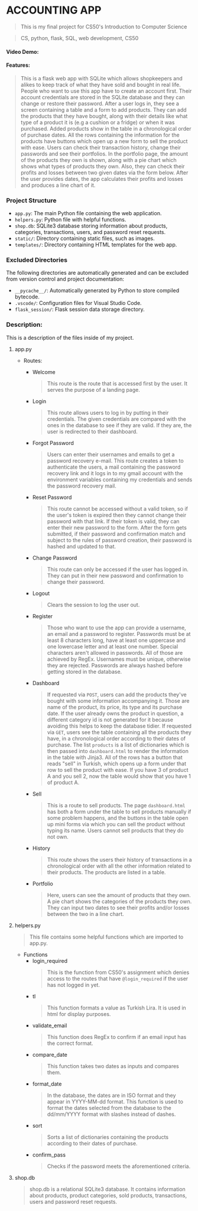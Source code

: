 # ACCOUNTING APP

>This is my final project for CS50's Introduction to Computer Science

>CS, python, flask, SQL, web development, CS50

#### Video Demo: 
#### Features:
>This is a flask web app with SQLite which allows shopkeepers and alikes to keep track of what they have sold and bought in real life. People who want to use this app have to create an account first. Their account credentials are stored in the SQLite database and they can change or restore their password. After a user logs in, they see a screen containing a table and a form to add products. They can add the products that they have bought, along with their details like what type of a product it is (e.g a cushion or a fridge) or when it was purchased. Added products show in the table in a chronological order of purchase dates. All the rows containing the information for the products have buttons which open up a new form to sell the product with ease. Users can check their transaction history, change their passwords and see their portfolios. In the portfolio page, the amount of the products they own is shown, along with a pie chart which shows what types of products they own. Also, they can check their profits and losses between two given dates via the form below. After the user provides dates, the app calculates their profits and losses and produces a line chart of it.

### Project Structure

- `app.py`: The main Python file containing the web application.
- `helpers.py`: Python file with helpful functions.
- `shop.db`: SQLite3 database storing information about products, categories, transactions, users, and password reset requests.
- `static/`: Directory containing static files, such as images.
- `templates/`: Directory containing HTML templates for the web app.

### Excluded Directories

The following directories are automatically generated and can be excluded from version control and project documentation:
- `__pycache__/`: Automatically generated by Python to store compiled bytecode.
- `.vscode/`: Configuration files for Visual Studio Code.
- `flask_session/`: Flask session data storage directory.


### Description:
This is a description of the files inside of my project.

1. app.py
    - Routes:

        - Welcome
            >This route is the route that is accessed first by the user. It serves the purpose of a landing page. 

        - Login
            >This route allows users to log in by putting in their credentials. The given credentials are compared with the ones in the database to see if they are valid. If they are, the user is redirected to their dashboard.

        - Forgot Password
            >Users can enter their usernames and emails to get a password recovery e-mail. This route creates a token to authenticate the users, a mail containing the password recovery link and it logs in to my gmail account with the environment variables containing my credentials and sends the password recovery mail.

        - Reset Password
            >This route cannot be accessed without a valid token, so if the user's token is expired then they cannot change their password with that link. If their token is valid, they can enter their new password to the form. After the form gets submitted, if their password and confirmation match and subject to the rules of password creation, their password is hashed and updated to that.

        - Change Password
            >This route can only be accessed if the user has logged in. They can put in their new password and confirmation to change their password.

        - Logout
            >Clears the session to log the user out.

        - Register
            >Those who want to use the app can provide a username, an email and a password to register. Passwords must be at least 8 characters long, have at least one uppercase and one lowercase letter and at least one number. Special characters aren't allowed in passwords. All of those are achieved by RegEx. Usernames must be unique, otherwise they are rejected. Passwords are always hashed before getting stored in the database.

        - Dashboard
            >If requested via `POST`, users can add the products they've bought with some information accompanying it. Those are name of the product, its price, its type and its purchase date. If the user already owns the product in question, a different category id is not generated for it because avoiding this helps to keep the database tidier. If requested via `GET`, users see the table containing all the products they have, in a chronological order according to their dates of purchase. The list `products` is a list of dictionaries which is then passed into `dashboard.html` to render the information in the table with Jinja3. All of the rows has a button that reads "sell" in Turkish, which opens up a form under that row to sell the product with ease. If you have 3 of product A and you sell 2, now the table would show that you have 1 of product A.

        - Sell
            >This is a route to sell products. The page `dashboard.html` has both a form under the table to sell products manually if some problem happens, and the buttons in the table open up mini forms via which you can sell the product without typing its name. Users cannot sell products that they do not own.

        - History
            >This route shows the users their history of transactions in a chronological order with all the other information related to their products. The products are listed in a table.

        - Portfolio
            >Here, users can see the amount of products that they own. A pie chart shows the categories of the products they own. They can input two dates to see their profits and/or losses between the two in a line chart.

2. helpers.py
    >This file contains some helpful functions which are imported to app.py.
    - Functions
        - login_required
            >This is the function from CS50's assignment which denies access to the routes that have `@login_required` if the user has not logged in yet.
        - tl
            >This function formats a value as Turkish Lira. It is used in html for display purposes.
        - validate_email
            >This function does RegEx to confirm if an email input has the correct format.
        - compare_date
            >This function takes two dates as inputs and compares them.
        - format_date
            >In the database, the dates are in ISO format and they appear in YYYY-MM-dd format. This function is used to format the dates selected from the database to the dd/mm/YYYY format with slashes instead of dashes.
        - sort
            >Sorts a list of dictionaries containing the products according to their dates of purchase.
        - confirm_pass
            >Checks if the password meets the aforementioned criteria.

3. shop.db
    >shop.db is a relational SQLite3 database. It contains information about products, product categories, sold products, transactions, users and password reset requests.
